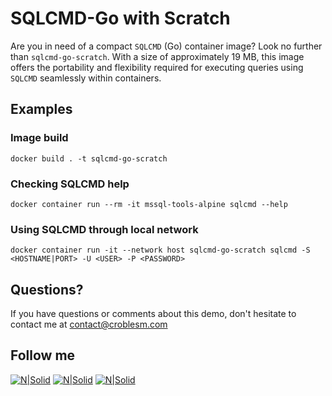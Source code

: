 # SQLCMD-Go with Scratch

Are you in need of a compact `SQLCMD` (Go) container image? Look no further than `sqlcmd-go-scratch`. With a size of approximately 19 MB, this image offers the portability and flexibility required for executing queries using `SQLCMD` seamlessly within containers.

## Examples

### Image build
```docker
docker build . -t sqlcmd-go-scratch
````

### Checking SQLCMD help
```docker
docker container run --rm -it mssql-tools-alpine sqlcmd --help
```

### Using SQLCMD through local network
```docker
docker container run -it --network host sqlcmd-go-scratch sqlcmd -S <HOSTNAME|PORT> -U <USER> -P <PASSWORD>
```

## Questions?
If you have questions or comments about this demo, don't hesitate to contact me at <contact@croblesm.com>

## Follow me
[![N|Solid](http://dbamastery.com/wp-content/uploads/2018/08/if_twitter_circle_color_107170.png)](https://twitter.com/croblesmr) [![N|Solid](http://dbamastery.com/wp-content/uploads/2018/08/if_github_circle_black_107161.png)](https://github.com/croblesm) [![N|Solid](http://dbamastery.com/wp-content/uploads/2018/08/if_linkedin_circle_color_107178.png)](https://www.linkedin.com/in/croblesm) 
